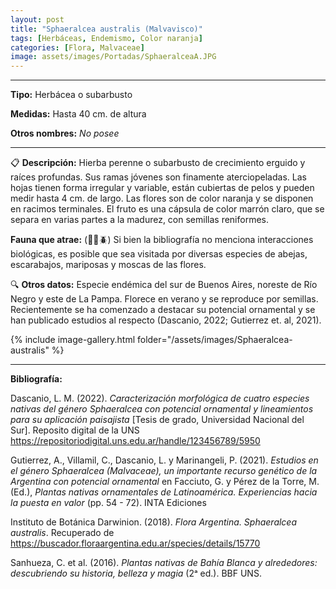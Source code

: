 ```yaml
---
layout: post
title: "Sphaeralcea australis (Malvavisco)"
tags: [Herbáceas, Endemismo, Color naranja]
categories: [Flora, Malvaceae]
image: assets/images/Portadas/SphaeralceaA.JPG
---
```


***

**Tipo:** Herbácea o subarbusto

**Medidas:** Hasta 40 cm. de altura

**Otros nombres:** *No posee*

***

📋 **Descripción:** Hierba perenne o subarbusto de crecimiento erguido y raíces profundas. Sus ramas jóvenes son finamente aterciopeladas. Las hojas tienen forma irregular y variable, están cubiertas de pelos y pueden medir hasta 4 cm. de largo. Las flores son de color naranja y se disponen en racimos terminales. El fruto es una cápsula de color marrón claro, que se separa en varias partes a la madurez, con semillas reniformes.

**Fauna que atrae:** (🦋🐝🪲) Si bien la bibliografía no menciona interacciones biológicas, es posible que sea visitada por diversas especies de abejas, escarabajos, mariposas y moscas de las flores.

🔍 **Otros datos:** Especie endémica del sur de Buenos Aires, noreste de Río Negro y este de La Pampa. Florece en verano y se reproduce por semillas. Recientemente se ha comenzado a destacar su potencial ornamental y se han publicado estudios al respecto (Dascanio, 2022; Gutierrez et. al, 2021).

 {% include image-gallery.html folder="/assets/images/Sphaeralcea-australis" %}

***

**Bibliografía:**

Dascanio, L. M. (2022). *Caracterización morfológica de cuatro especies nativas del género Sphaeralcea con potencial ornamental y lineamientos para su aplicación paisajista* [Tesis de grado, Universidad Nacional del Sur]. Reposito digital de la UNS https://repositoriodigital.uns.edu.ar/handle/123456789/5950

Gutierrez, A., Villamil, C., Dascanio, L. y Marinangeli, P. (2021). *Estudios en el género Sphaeralcea (Malvaceae), un importante recurso genético de la Argentina con potencial ornamental* en Facciuto, G. y Pérez de la Torre, M. (Ed.), *Plantas nativas ornamentales de Latinoamérica. Experiencias hacia la puesta en valor* (pp. 54 - 72). INTA Ediciones

Instituto de Botánica Darwinion. (2018). *Flora Argentina. Sphaeralcea australis*. Recuperado de https://buscador.floraargentina.edu.ar/species/details/15770

Sanhueza, C. et al. (2016). *Plantas nativas de Bahía Blanca y alrededores: descubriendo su historia, belleza y magia* (2ᵃ ed.). BBF UNS.
